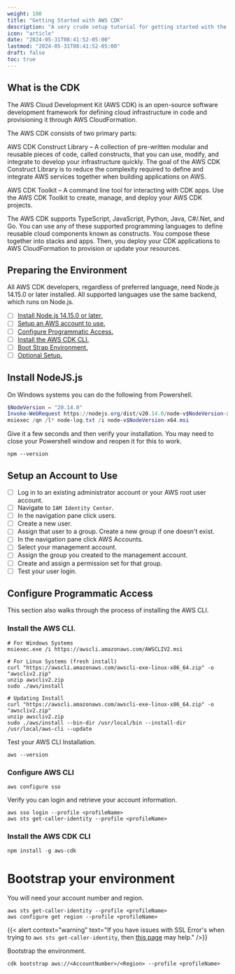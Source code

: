 ```yaml
---
weight: 100
title: "Getting Started with AWS CDK"
description: "A very crude setup tutorial for getting started with the CDK."
icon: "article"
date: "2024-05-31T08:41:52-05:00"
lastmod: "2024-05-31T08:41:52-05:00"
draft: false
toc: true
---
```


## What is the CDK

The AWS Cloud Development Kit (AWS CDK) is an open-source software development framework for defining cloud infrastructure in code and provisioning it through AWS CloudFormation.

The AWS CDK consists of two primary parts:

AWS CDK Construct Library – A collection of pre-written modular and reusable pieces of code, called constructs, that you can use, modify, and integrate to develop your infrastructure quickly. The goal of the AWS CDK Construct Library is to reduce the complexity required to define and integrate AWS services together when building applications on AWS.

AWS CDK Toolkit – A command line tool for interacting with CDK apps. Use the AWS CDK Toolkit to create, manage, and deploy your AWS CDK projects.

The AWS CDK supports TypeScript, JavaScript, Python, Java, C#/.Net, and Go. You can use any of these supported programming languages to define reusable cloud components known as constructs. You compose these together into stacks and apps. Then, you deploy your CDK applications to AWS CloudFormation to provision or update your resources.

## Preparing the Environment

All AWS CDK developers, regardless of preferred language, need Node.js 14.15.0 or later installed. All supported languages use the same backend, which runs on Node.js.

- [ ] [Install Node.js 14.15.0 or later.](https://nodejs.org/en)
- [ ] [Setup an AWS account to use.](https://docs.aws.amazon.com/cdk/v2/guide/getting_started.html#getting_started_account)
- [ ] [Configure Programmatic Access.](https://docs.aws.amazon.com/cdk/v2/guide/getting_started.html#getting_started_auth)
- [ ] [Install the AWS CDK CLI.](https://docs.aws.amazon.com/cdk/v2/guide/getting_started.html#getting_started_install)
- [ ] [Boot Strap Environment.](https://docs.aws.amazon.com/cdk/v2/guide/getting_started.html#getting_started_bootstrap)
- [ ] [Optional Setup.](https://docs.aws.amazon.com/cdk/v2/guide/getting_started.html#getting_started_tools)

## Install NodeJS.js

On Windows systems you can do the following from Powershell. 

```powershell
$NodeVersion = "20.14.0"
Invoke-WebRequest https://nodejs.org/dist/v20.14.0/node-v$NodeVersion-x64.msi -OutFile nodev$NodeVersion-x64.js
msiexec /qn /l* node-log.txt /i node-v$NodeVersion-x64.msi
```

Give it a few seconds and then verify your installation. You may need to close your Powershell window and reopen it for this to work.

```shell
npm --version
```

## Setup an Account to Use

- [ ] Log in to an existing administrator account or your AWS root user account.
- [ ] Navigate to `IAM Identity Center`.
- [ ] In the navigation pane click users.
- [ ] Create a new user.
- [ ] Assign that user to a group. Create a new group if one doesn't exist.
- [ ] In the navigation pane click AWS Accounts.
- [ ] Select your management account.
- [ ] Assign the group you created to the management account.
- [ ] Create and assign a permission set for that group. 
- [ ] Test your user login.

## Configure Programmatic Access

This section also walks through the process of installing the AWS CLI. 

### Install the AWS CLI.

```
# For Windows Systems
msiexec.exe /i https://awscli.amazonaws.com/AWSCLIV2.msi
```

```
# For Linux Systems (fresh install)
curl "https://awscli.amazonaws.com/awscli-exe-linux-x86_64.zip" -o "awscliv2.zip"
unzip awscliv2.zip
sudo ./aws/install

# Updating Install
curl "https://awscli.amazonaws.com/awscli-exe-linux-x86_64.zip" -o "awscliv2.zip"
unzip awscliv2.zip
sudo ./aws/install --bin-dir /usr/local/bin --install-dir /usr/local/aws-cli --update
```

Test your AWS CLI Installation.

```shell
aws --version
```

### Configure AWS CLI

```shell
aws configure sso
```

Verify you can login and retrieve your account information.

```shell
aws sso login --profile <profileName>
aws sts get-caller-identity --profile <profileName>
```

### Install the AWS CDK CLI

```shell
npm install -g aws-cdk
```

# Bootstrap your environment

You will need your account number and region.

```shell
aws sts get-caller-identity --profile <profileName>
aws configure get region --profile <profileName>
```

{{< alert context="warning" text="If you have issues with SSL Error's when trying to `aws sts get-caller-identity`, then [this page](../troubleshooting/aws-cli-ssl-verify-failed.md) may help." />}}

Bootstrap the environment.

```shell
cdk bootstrap aws://<AccountNumber>/<Region> --profile <profileName>
```